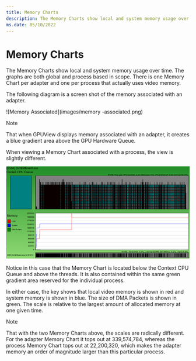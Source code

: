 ```yaml
---
title: Memory Charts
description: The Memory Charts show local and system memory usage over time.
ms.date: 05/10/2022
---
```


# Memory Charts

The Memory Charts show local and system memory usage over time. The graphs are both global and process based in scope. There is one Memory Chart per adapter and one per process that actually uses video memory. 

The following diagram is a screen shot of the memory associated with an adapter. 

![Memory Associated](images/memory -associated.png)

> [!NOTE]
> That when GPUView displays memory associated with an adapter, it creates a blue gradient area above the GPU Hardware Queue. 

When viewing a Memory Chart associated with a process, the view is slightly different. 

![Memory Associated](images/memory-chart-associated.png)

Notice in this case that the Memory Chart is located below the Context CPU Queue and above the threads. It is also contained within the same green gradient area reserved for the individual process. 

In either case, the key shows that local video memory is shown in red and system memory is shown in blue. The size of DMA Packets is shown in green. The scale is relative to the largest amount of allocated memory at one given time. 

> [!NOTE] 
> That with the two Memory Charts above, the scales are radically different. For the adapter Memory Chart it tops out at 339,574,784, whereas the process Memory Chart tops out at 22,200,320, which makes the adapter memory an order of magnitude larger than this particular process. 